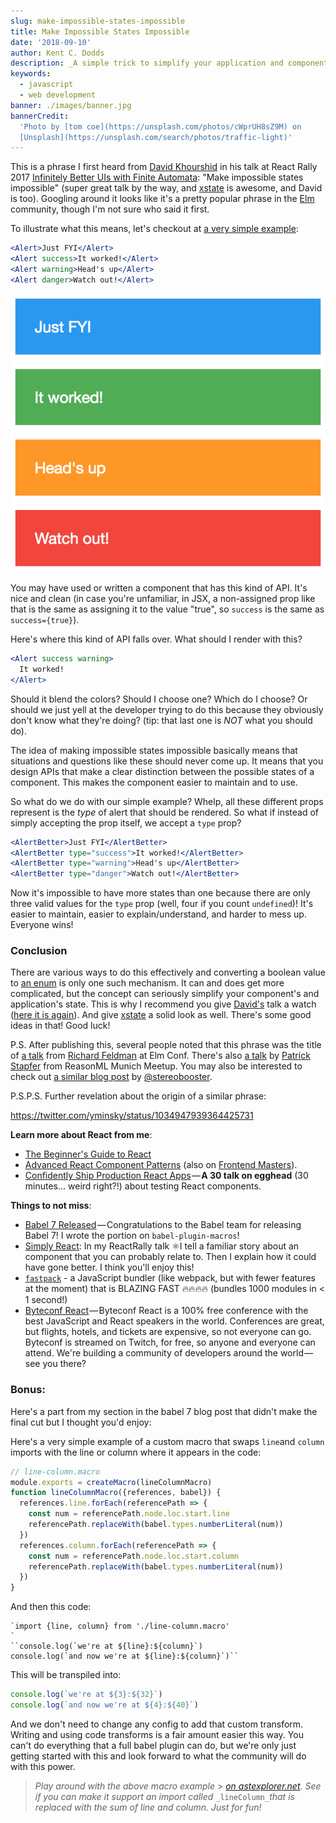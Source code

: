 ```yaml
---
slug: make-impossible-states-impossible
title: Make Impossible States Impossible
date: '2018-09-10'
author: Kent C. Dodds
description: _A simple trick to simplify your application and component state_
keywords:
  - javascript
  - web development
banner: ./images/banner.jpg
bannerCredit:
  'Photo by [tom coe](https://unsplash.com/photos/cWprUH8sZ9M) on
  [Unsplash](https://unsplash.com/search/photos/traffic-light)'
---
```


This is a phrase I first heard from
[David Khourshid](https://twitter.com/DavidKPiano) in his talk at React Rally
2017 [Infinitely Better UIs with Finite Automata](https://youtu.be/VU1NKX6Qkxc):
"Make impossible states impossible" (super great talk by the way, and
[xstate](https://github.com/davidkpiano/xstate) is awesome, and David is too).
Googling around it looks like it's a pretty popular phrase in the
[Elm](http://elm-lang.org/) community, though I'm not sure who said it first.

To illustrate what this means, let's checkout at
[a very simple example](https://codesandbox.io/s/j71ljpvvww):

```jsx
<Alert>Just FYI</Alert>
<Alert success>It worked!</Alert>
<Alert warning>Head's up</Alert>
<Alert danger>Watch out!</Alert>
```

![Rendered example](./images/0.png)

You may have used or written a component that has this kind of API. It's nice
and clean (in case you're unfamiliar, in JSX, a non-assigned prop like that is
the same as assigning it to the value "true", so `success` is the same as
`success={true}`).

Here's where this kind of API falls over. What should I render with this?

```jsx
<Alert success warning>
  It worked!
</Alert>
```

Should it blend the colors? Should I choose one? Which do I choose? Or should we
just yell at the developer trying to do this because they obviously don't know
what they're doing? (tip: that last one is _NOT_ what you should do).

The idea of making impossible states impossible basically means that situations
and questions like these should never come up. It means that you design APIs
that make a clear distinction between the possible states of a component. This
makes the component easier to maintain and to use.

So what do we do with our simple example? Whelp, all these different props
represent is the _type_ of alert that should be rendered. So what if instead of
simply accepting the prop itself, we accept a `type` prop?

```jsx
<AlertBetter>Just FYI</AlertBetter>
<AlertBetter type="success">It worked!</AlertBetter>
<AlertBetter type="warning">Head's up</AlertBetter>
<AlertBetter type="danger">Watch out!</AlertBetter>
```

Now it's impossible to have more states than one because there are only three
valid values for the `type` prop (well, four if you count `undefined`)! It's
easier to maintain, easier to explain/understand, and harder to mess up.
Everyone wins!

### Conclusion

There are various ways to do this effectively and converting a boolean value to
[an enum](https://en.wikipedia.org/wiki/Enumerated_type) is only one such
mechanism. It can and does get more complicated, but the concept can seriously
simplify your component's and application's state. This is why I recommend you
give [David's](https://twitter.com/DavidKPiano) talk a watch
([here it is again](https://youtu.be/VU1NKX6Qkxc)). And give
[xstate](https://github.com/davidkpiano/xstate) a solid look as well. There's
some good ideas in that! Good luck!

P.S. After publishing this, several people noted that this phrase was the title
of [a talk](https://youtu.be/IcgmSRJHu_8) from
[Richard Feldman](https://twitter.com/rtfeldman) at Elm Conf. There's also
[a talk](https://youtu.be/P7dTPoxCg4w) by
[Patrick Stapfer](https://twitter.com/ryyppy) from ReasonML Munich Meetup. You
may also be interested to check out
[a similar blog post](https://github.com/stereobooster/pragmatic-types/blob/master/posts/making-impossible-states-impossible.md)
by [@stereobooster](https://twitter.com/stereobooster).

P.S.P.S. Further revelation about the origin of a similar phrase:

https://twitter.com/yminsky/status/1034947939364425731

**Learn more about React from me**:

- [The Beginner's Guide to React](http://kcd.im/beginner-react)
- [Advanced React Component Patterns](http://kcd.im/advanced-react) (also on
  [Frontend Masters](https://frontendmasters.com/courses/advanced-react-patterns/)).
- [Confidently Ship Production React Apps](https://egghead.io/lessons/react-confidently-ship-production-react-apps) — **A
  30 talk on egghead** (30 minutes... weird right?!) about testing React
  components.

**Things to not miss**:

- [Babel 7 Released](http://babeljs.io/blog/2018/08/27/7.0.0) — Congratulations
  to the Babel team for releasing Babel 7! I wrote the portion on
  `babel-plugin-macros`!
- [Simply React](https://youtube.com/watch?list=PLV5CVI1eNcJgNqzNwcs4UKrlJdhfDjshf&v=AiJ8tRRH0f8):
  In my ReactRally talk ⚛️I tell a familiar story about an component that you
  can probably relate to. Then I explain how it could have gone better. I think
  you'll enjoy this!
- [`fastpack`](https://github.com/fastpack/fastpack) - a JavaScript bundler
  (like webpack, but with fewer features at the moment) that is BLAZING FAST
  🔥🔥🔥🔥 (bundles 1000 modules in < 1 second!)
- [Byteconf React](https://byteconf.com/) — Byteconf React is a 100% free
  conference with the best JavaScript and React speakers in the world.
  Conferences are great, but flights, hotels, and tickets are expensive, so not
  everyone can go. Byteconf is streamed on Twitch, for free, so anyone and
  everyone can attend. We're building a community of developers around the
  world — see you there?

### Bonus:

Here's a part from my section in the babel 7 blog post that didn't make the
final cut but I thought you'd enjoy:

Here's a very simple example of a custom macro that swaps `line`and `column`
imports with the line or column where it appears in the code:

```js
// line-column.macro
module.exports = createMacro(lineColumnMacro)
function lineColumnMacro({references, babel}) {
  references.line.forEach(referencePath => {
    const num = referencePath.node.loc.start.line
    referencePath.replaceWith(babel.types.numberLiteral(num))
  })
  references.column.forEach(referencePath => {
    const num = referencePath.node.loc.start.column
    referencePath.replaceWith(babel.types.numberLiteral(num))
  })
}
```

And then this code:

```
`import {line, column} from './line-column.macro'
`
``console.log(`we're at ${line}:${column}`)
console.log(`and now we're at ${line}:${column}`)``
```

This will be transpiled into:

```js
console.log(`we're at ${3}:${32}`)
console.log(`and now we're at ${4}:${40}`)
```

And we don't need to change any config to add that custom transform. Writing and
using code transforms is a fair amount easier this way. You can't do everything
that a full babel plugin can do, but we're only just getting started with this
and look forward to what the community will do with this power.

> _Play around with the above macro example_ >
> [_on astexplorer.net_](https://astexplorer.net/#/gist/e586bcbbf2ce35835115a7d808528c90/b64f5f025d98481ebfb93a582334c8562f7337f0)_.
> See if you can make it support an import called_ `_lineColumn_`_that is
> replaced with the sum of line and column. Just for fun!_
